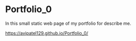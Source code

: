 # Portfolio_0
In this small static web page of my portfolio for describe me.

https://avipatel129.github.io/Portfolio_0/
